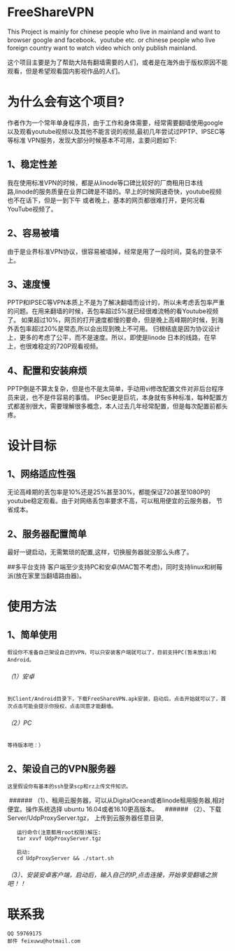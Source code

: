 # FreeShareVPN

This Project is mainly for chinese people who live in mainland and want to browser google and facebook、youtube etc.
or chinese people who live foreign country want to watch video which only publish mainland.


这个项目主要是为了帮助大陆有翻墙需要的人们，或者是在海外由于版权原因不能观看，但是希望观看国内影视作品的人们。


# 为什么会有这个项目?
  作者作为一个常年单身程序员，由于工作和身体需要，经常需要翻墙使用google以及观看youtube视频以及其他不能言说的视频,最初几年尝试过PPTP、IPSEC等等标准
  VPN服务，发现大部分时候基本不可用，主要问题如下:
  
## 1、稳定性差
  我在使用标准VPN的时候，都是从linode等口碑比较好的厂商租用日本线路,linode的服务质量在业界口碑是不错的。早上的时候网速奇快，youtube视频也不在话下，但是一到下午
  或者晚上，基本的网页都很难打开，更何况看YouTube视频了。

## 2、容易被墙
  由于是业界标准VPN协议，很容易被墙掉，经常是用了一段时间，莫名的登录不上。
  
## 3、速度慢
  PPTP和IPSEC等VPN本质上不是为了解决翻墙而设计的，所以未考虑丢包率严重的问题。在用来翻墙的时候，丢包率超过5%就已经很难流畅的看Youtube视频了。
  如果超过10%，网页的打开速度都慢的要命，但是晚上高峰期的时候，到海外丢包率超过20%是常态,所以会出现到晚上不可用。
  归根结底是因为协议设计上，更多的考虑了公平，而不是速度。所以，即使是linode 日本的线路，在早上，也很难稳定的720P观看视频。  

## 4、配置和安装麻烦
  PPTP倒是不算太复杂，但是也不是太简单，手动用vi修改配置文件对非后台程序员来说，也不是件容易的事情。
  IPSec更是巨坑，本身就有多种标准，每种配置方式都差别很大，需要理解很多概念，本人过去几年经常配置，但是每次配置前都头疼。
  
  

# 设计目标
 ## 1、网络适应性强
   无论高峰期的丢包率是10%还是25%甚至30%，都能保证720甚至1080P的youtube稳定观看。由于对网络丢包率要求不高，可以租用便宜的云服务器，
   节省成本。
  
 ## 2、服务器配置简单
   最好一键启动，无需繁琐的配置,这样，切换服务器就没那么头疼了。
   
 ##多平台支持
   客户端至少支持PC和安卓(MAC暂不考虑)，同时支持linux和树莓派(放在家里当翻墙路由器)。
 
# 使用方法
 
## 1、简单使用
    假设你不准备自己架设自己的VPN，可以只安装客户端就可以了，目前支持PC(暂未放出)和Android。
    
  ###### （1）安卓   
    到Client/Android目录下，下载FreeShareVPN.apk安装，启动后，点击开始就可以了，首次点击可能会提示你授权，点击同意才能翻墙。
    
  ###### （2）PC
    等待版本吧：）
    
## 2、架设自己的VPN服务器
    这里假设你有基本的ssh登录scp和rz上传文件知识。
  ###### （1）、租用云服务器，可以从DigitalOcean或者linode租用服务器,相对便宜。操作系统选择 ubuntu 16.04或者16.10更高版本。
  
  ###### （2）、下载Server/UdpProxyServer.tgz， 上传到云服务器任意目录,
    
       运行命令(注意都用root权限)解压:
       tar xvvf UdpProxyServer.tgz
       
       启动:
       cd UdpProxyServer && ./start.sh
       
  ###### （3）、安装安卓客户端，启动后，输入自己的IP,点击连接，开始享受翻墙之旅吧！！
    
    
  # 联系我
    QQ 59769175
    邮件 feixuwu@hotmail.com
